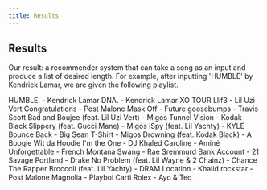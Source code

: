 ```yaml
---
title: Results
---
```


## Results

Our result: a recommender system that can take a song as an input and produce a list of desired length. For example, after inputting 'HUMBLE' by Kendrick Lamar, we are given the following playlist.

HUMBLE. - Kendrick Lamar
DNA. - Kendrick Lamar
XO TOUR Llif3 - Lil Uzi Vert
Congratulations - Post Malone
Mask Off - Future
goosebumps - Travis Scott
Bad and Boujee (feat. Lil Uzi Vert) - Migos
Tunnel Vision - Kodak Black
Slippery (feat. Gucci Mane) - Migos
iSpy (feat. Lil Yachty) - KYLE
Bounce Back - Big Sean
T-Shirt - Migos
Drowning (feat. Kodak Black) - A Boogie Wit da Hoodie
I'm the One - DJ Khaled
Caroline - Aminé
Unforgettable - French Montana
Swang - Rae Sremmurd
Bank Account - 21 Savage
Portland - Drake
No Problem (feat. Lil Wayne & 2 Chainz) - Chance The Rapper
Broccoli (feat. Lil Yachty) - DRAM
Location - Khalid
rockstar - Post Malone
Magnolia - Playboi Carti
Rolex - Ayo & Teo

